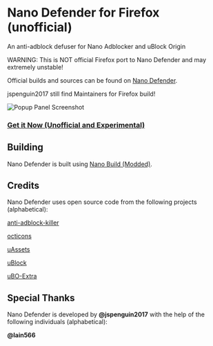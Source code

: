 # Nano Defender for Firefox (unofficial) 

An anti-adblock defuser for Nano Adblocker and uBlock Origin

WARNING: This is NOT official Firefox port to Nano Defender and may extremely unstable!

Official builds and sources can be found on [Nano Defender](https://github.com/jspenguin2017/uBlockProtector).

jspenguin2017 still find Maintainers for Firefox build!

![Popup Panel Screenshot](https://i.imgur.com/xEtuqxH.png)

### [Get it Now (Unofficial and Experimental)](https://github.com/LiCybora/NanoDefenderFirefox/releases/)

## Building

Nano Defender is built using
[Nano Build (Modded)](https://github.com/LiCybora/NanoBuild).

## Credits

Nano Defender uses open source code from the following projects (alphabetical):

[anti-adblock-killer](https://github.com/reek/anti-adblock-killer)

[octicons](https://github.com/primer/octicons/)

[uAssets](https://github.com/uBlockOrigin/uAssets)

[uBlock](https://github.com/gorhill/uBlock)

[uBO-Extra](https://github.com/gorhill/uBO-Extra)

## Special Thanks

Nano Defender is developed by **@jspenguin2017** with the help of the following
individuals (alphabetical):

**@lain566**
